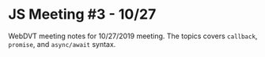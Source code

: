# JS Meeting #3 - 10/27
WebDVT meeting notes for 10/27/2019 meeting. The topics covers `callback`, `promise`, and `async/await` syntax.
